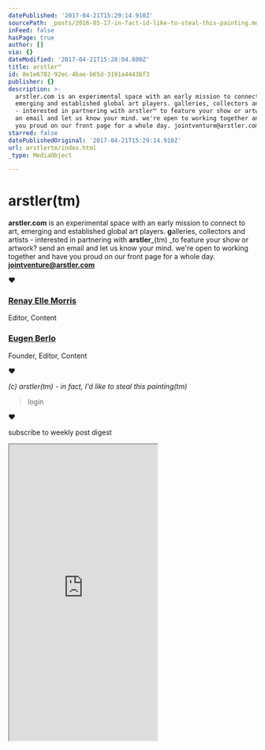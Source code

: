```yaml
---
datePublished: '2017-04-21T15:29:14.910Z'
sourcePath: _posts/2016-05-17-in-fact-id-like-to-steal-this-painting.md
inFeed: false
hasPage: true
author: []
via: {}
dateModified: '2017-04-21T15:28:04.800Z'
title: arstler™
id: 8e1e6782-92ec-4bae-b65d-3191a4443bf3
publisher: {}
description: >-
  arstler.com is an experimental space with an early mission to connect to art,
  emerging and established global art players. galleries, collectors and artists
  - interested in partnering with arstler™ to feature your show or artwork? send
  an email and let us know your mind. we're open to working together and have
  you proud on our front page for a whole day. jointventure@arstler.com
starred: false
datePublishedOriginal: '2017-04-21T15:29:14.910Z'
url: arstlertm/index.html
_type: MediaObject

---
```

# arstler(tm)

**arstler.com** is an experimental space with an early mission to connect to art, emerging and established global art players. **g**alleries, collectors and artists - interested in partnering with **arstler**_(tm) _to feature your show or artwork? send an email and let us know your mind. we're open to working together and have you proud on our front page for a whole day. **jointventure@arstler.com**

**♥**

### [Renay Elle Morris][0]

Editor, Content

### [Eugen Berlo][1]

Founder, Editor, Content

**♥**

_(c) arstler(tm) - in fact, I'd like to steal this painting(tm)_

> login

**♥**

subscribe to weekly post digest

<iframe src="https://the-grid.github.io/ed-userhtml/?g=eJwtjEEOwiAQAL-y2cSjArEa05b-pQLCJiwQwFh_r9EeZzKZmR51ZQetGo2h99JGIXi1TEwnk1k08ulZmjgrdR1u4p8jNFNzjJS8xpQRfvaeq3VVo0QIjnzoGi9Kfdv-jk4jr9vxRbaHEQYpyzbBTkrKw4TLvM-XD6pFMKM" height="600" style=""></iframe>



[0]: http://arstler.com/renay-elle-morris/
[1]: http://berlo.net/genu-eugen-berlo/